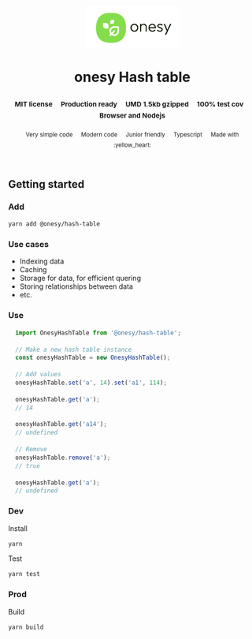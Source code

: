 
</br>
</br>

<p align='center'>
  <a target='_blank' rel='noopener noreferrer' href='#'>
    <img width='auto' height='84' src='https://raw.githubusercontent.com/onesy-me/onesy/refs/heads/main/utils/images/logo.png' alt='onesy logo' />
  </a>
</p>

<h1 align='center'>onesy Hash table</h1>

<h3 align='center'>
  <sub>MIT license&nbsp;&nbsp;&nbsp;&nbsp;</sub>
  <sub>Production ready&nbsp;&nbsp;&nbsp;&nbsp;</sub>
  <sub>UMD 1.5kb gzipped&nbsp;&nbsp;&nbsp;&nbsp;</sub>
  <sub>100% test cov&nbsp;&nbsp;&nbsp;&nbsp;</sub>
  <sub>Browser and Nodejs</sub>
</h3>

<p align='center'>
  <sub>Very simple code&nbsp;&nbsp;&nbsp;&nbsp;</sub>
  <sub>Modern code&nbsp;&nbsp;&nbsp;&nbsp;</sub>
  <sub>Junior friendly&nbsp;&nbsp;&nbsp;&nbsp;</sub>
  <sub>Typescript&nbsp;&nbsp;&nbsp;&nbsp;</sub>
  <sub>Made with :yellow_heart:</sub>
</p>

<br />

## Getting started

### Add

```sh
yarn add @onesy/hash-table
```

### Use cases
- Indexing data
- Caching
- Storage for data, for efficient quering
- Storing relationships between data
- etc.

### Use

```javascript
  import OnesyHashTable from '@onesy/hash-table';

  // Make a new hash table instance
  const onesyHashTable = new OnesyHashTable();

  // Add values
  onesyHashTable.set('a', 14).set('a1', 114);

  onesyHashTable.get('a');
  // 14

  onesyHashTable.get('a14');
  // undefined

  // Remove
  onesyHashTable.remove('a');
  // true

  onesyHashTable.get('a');
  // undefined
```

### Dev

Install

```sh
yarn
```

Test

```sh
yarn test
```

### Prod

Build

```sh
yarn build
```
